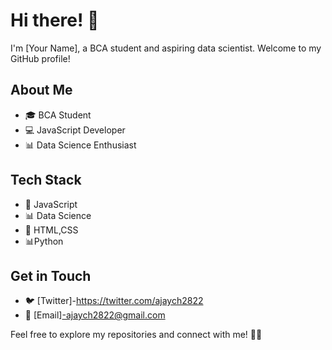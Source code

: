 # Hi there! 👋

I'm [Your Name], a BCA student and aspiring data scientist. Welcome to my GitHub profile!

## About Me

- 🎓 BCA Student
- 💻 JavaScript Developer
- 📊 Data Science Enthusiast

## Tech Stack

- 🔧 JavaScript
- 📊 Data Science
- 🚀 HTML,CSS
- 📊Python

## Get in Touch
- 🐦 [Twitter]-https://twitter.com/ajaych2822
- 📧 [Email]-ajaych2822@gmail.com

Feel free to explore my repositories and connect with me! 🚀✨
